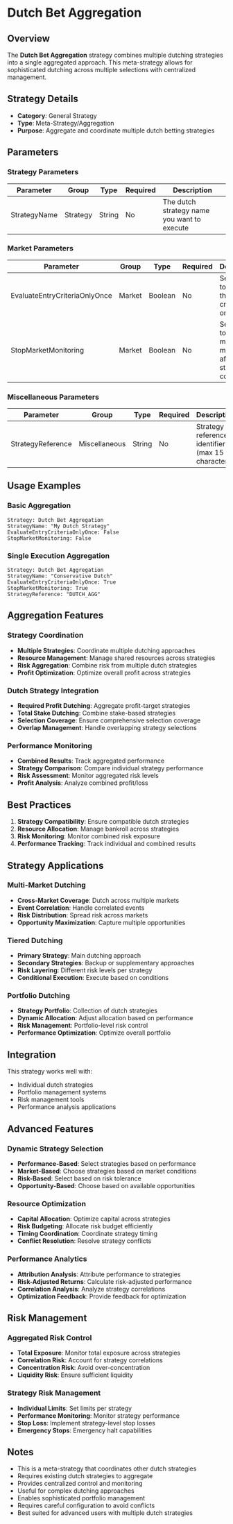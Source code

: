 # Dutch Bet Aggregation

## Overview
The **Dutch Bet Aggregation** strategy combines multiple dutching strategies into a single aggregated approach. This meta-strategy allows for sophisticated dutching across multiple selections with centralized management.

## Strategy Details
- **Category**: General Strategy
- **Type**: Meta-Strategy/Aggregation
- **Purpose**: Aggregate and coordinate multiple dutch betting strategies

## Parameters

### Strategy Parameters
| Parameter | Group | Type | Required | Description |
|-----------|--------|------|----------|-------------|
| StrategyName | Strategy | String | No | The dutch strategy name you want to execute |

### Market Parameters
| Parameter | Group | Type | Required | Description |
|-----------|--------|------|----------|-------------|
| EvaluateEntryCriteriaOnlyOnce | Market | Boolean | No | Set to True to evaluate the entry criteria only once |
| StopMarketMonitoring | Market | Boolean | No | Set to True to stop market monitoring after strategy completion |

### Miscellaneous Parameters
| Parameter | Group | Type | Required | Description |
|-----------|--------|------|----------|-------------|
| StrategyReference | Miscellaneous | String | No | Strategy reference identifier (max 15 characters) |

## Usage Examples

### Basic Aggregation
```
Strategy: Dutch Bet Aggregation
StrategyName: "My Dutch Strategy"
EvaluateEntryCriteriaOnlyOnce: False
StopMarketMonitoring: False
```

### Single Execution Aggregation
```
Strategy: Dutch Bet Aggregation
StrategyName: "Conservative Dutch"
EvaluateEntryCriteriaOnlyOnce: True
StopMarketMonitoring: True
StrategyReference: "DUTCH_AGG"
```

## Aggregation Features

### Strategy Coordination
- **Multiple Strategies**: Coordinate multiple dutching approaches
- **Resource Management**: Manage shared resources across strategies
- **Risk Aggregation**: Combine risk from multiple dutch strategies
- **Profit Optimization**: Optimize overall profit across strategies

### Dutch Strategy Integration
- **Required Profit Dutching**: Aggregate profit-target strategies
- **Total Stake Dutching**: Combine stake-based strategies
- **Selection Coverage**: Ensure comprehensive selection coverage
- **Overlap Management**: Handle overlapping strategy selections

### Performance Monitoring
- **Combined Results**: Track aggregated performance
- **Strategy Comparison**: Compare individual strategy performance
- **Risk Assessment**: Monitor aggregated risk levels
- **Profit Analysis**: Analyze combined profit/loss

## Best Practices

1. **Strategy Compatibility**: Ensure compatible dutch strategies
2. **Resource Allocation**: Manage bankroll across strategies
3. **Risk Monitoring**: Monitor combined risk exposure
4. **Performance Tracking**: Track individual and combined results

## Strategy Applications

### Multi-Market Dutching
- **Cross-Market Coverage**: Dutch across multiple markets
- **Event Correlation**: Handle correlated events
- **Risk Distribution**: Spread risk across markets
- **Opportunity Maximization**: Capture multiple opportunities

### Tiered Dutching
- **Primary Strategy**: Main dutching approach
- **Secondary Strategies**: Backup or supplementary approaches
- **Risk Layering**: Different risk levels per strategy
- **Conditional Execution**: Execute based on conditions

### Portfolio Dutching
- **Strategy Portfolio**: Collection of dutch strategies
- **Dynamic Allocation**: Adjust allocation based on performance
- **Risk Management**: Portfolio-level risk control
- **Performance Optimization**: Optimize overall portfolio

## Integration

This strategy works well with:
- Individual dutch strategies
- Portfolio management systems
- Risk management tools
- Performance analysis applications

## Advanced Features

### Dynamic Strategy Selection
- **Performance-Based**: Select strategies based on performance
- **Market-Based**: Choose strategies based on market conditions
- **Risk-Based**: Select based on risk tolerance
- **Opportunity-Based**: Choose based on available opportunities

### Resource Optimization
- **Capital Allocation**: Optimize capital across strategies
- **Risk Budgeting**: Allocate risk budget efficiently
- **Timing Coordination**: Coordinate strategy timing
- **Conflict Resolution**: Resolve strategy conflicts

### Performance Analytics
- **Attribution Analysis**: Attribute performance to strategies
- **Risk-Adjusted Returns**: Calculate risk-adjusted performance
- **Correlation Analysis**: Analyze strategy correlations
- **Optimization Feedback**: Provide feedback for optimization

## Risk Management

### Aggregated Risk Control
- **Total Exposure**: Monitor total exposure across strategies
- **Correlation Risk**: Account for strategy correlations
- **Concentration Risk**: Avoid over-concentration
- **Liquidity Risk**: Ensure sufficient liquidity

### Strategy Risk Management
- **Individual Limits**: Set limits per strategy
- **Performance Monitoring**: Monitor strategy performance
- **Stop Loss**: Implement strategy-level stop losses
- **Emergency Stops**: Emergency halt capabilities

## Notes

- This is a meta-strategy that coordinates other dutch strategies
- Requires existing dutch strategies to aggregate
- Provides centralized control and monitoring
- Useful for complex dutching approaches
- Enables sophisticated portfolio management
- Requires careful configuration to avoid conflicts
- Best suited for advanced users with multiple dutch strategies
